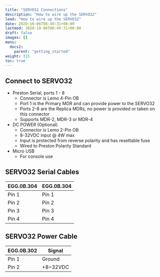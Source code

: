 ```yaml
---
title: "SERVO32 Connections"
description: "How to wire up the SERVO32"
lead: "How to wire up the SERVO32"
date: 2020-10-06T08:49:31+00:00
lastmod: 2020-10-06T08:49:31+00:00
draft: false
images: []
menu:
  docs2:
    parent: "getting_started"
weight: 315
toc: true
---
```


## Connect to SERVO32

- Preston Serial, ports 1 - 8
  - Connector is Lemo 4-Pin OB
  - Port 1 is the Primary MDR and can provide power to the SERVO32
  - Ports 2-8 are the Replica MDRs, no power is provided or taken on this connector
  - Supports MDR-2, MDR-3 or MDR-4
- DC POWER (Optional)
  - Connector is Lemo 2-Pin OB
  - 8-32VDC input @ 4W max
  - Input is protected from reverse polarity and has resettable fuse
  - Wired to Preston Polarity Standard
- Micro USB
  - For console use

## SERVO32 Serial Cables

| EGG.0B.304 | EGG.0B.304 |
| ---------- | ---------- |
| Pin 1 | Pin 1 |
| Pin 2 | Pin 2 |
| Pin 3 | Pin 3 |
| Pin 4 | Pin 4 |

## SERVO32 Power Cable

| EGG.0B.302 | Signal |
| ---------- | ------ |
| Pin 1 | Ground |
| Pin 2 | +8~32VDC |
